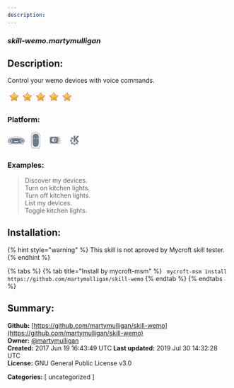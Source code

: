 ```yaml
---
description: 
---
```


### _skill-wemo.martymulligan_  
## Description:  
Control your wemo devices with voice commands.  
  
![](../.gitbook/assets/star.png)![](../.gitbook/assets/star.png)![](../.gitbook/assets/star.png)![](../.gitbook/assets/star.png)![](../.gitbook/assets/star.png)  
  
### Platform:  
 ![Mark I](../.gitbook/assets/mark-1-icon.png)  ![Mark II](../.gitbook/assets/mark-2-icon.png)  ![Picroft](../.gitbook/assets/picroft-icon.png)  ![plasmoid](../.gitbook/assets/kde.png)   
### Examples:  
> Discover my devices.  
> Turn on kitchen lights.  
> Turn off kitchen lights.  
> List my devices.  
> Toggle kitchen lights.  
  
## Installation:  
{% hint style="warning" %}
This skill is not aproved by Mycroft skill tester.
{% endhint %}
    
{% tabs %}
{% tab title="Install by mycroft-msm" %}
``` mycroft-msm install https://github.com/martymulligan/skill-wemo```
{% endtab %}
  {% endtabs %}
    
## Summary:  
**Github:** [https://github.com/martymulligan/skill-wemo](https://github.com/martymulligan/skill-wemo)  
**Owner:** [@martymulligan](https://github.com/martymulligan)  
**Created:** 2017 Jun 19 16:43:49 UTC  **Last updated:** 2019 Jul 30 14:32:28 UTC  
**License:** GNU General Public License v3.0  
  
**Categories:** [ uncategorized ]   

